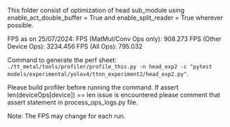 This folder consist of optimization of head sub_module using enable_act_double_buffer = True and enable_split_reader = True wherever possible.

FPS as on 25/07/2024:
FPS (MatMul/Conv Ops only): 908.273
FPS (Other Device Ops): 3234.456
FPS (All Ops): 795.032

Command to generate the perf sheet: `./tt_metal/tools/profiler/profile_this.py -n head_exp2 -c "pytest models/experimental/yolov4/ttnn_experiment2/head_exp2.py"`.

Please build profiler before running the command.
If assert len(deviceOps[device]) == len issue is encountered please comment that assert statement in process_ops_logs.py file.

Note: The FPS may change for each run.
